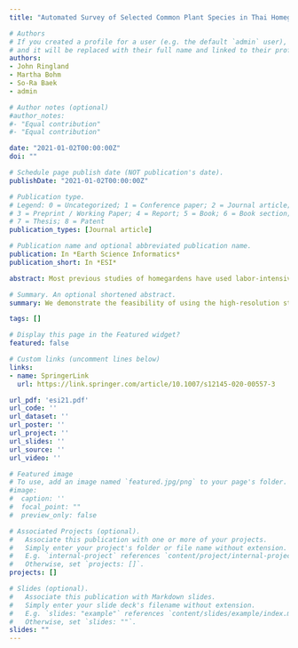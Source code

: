 ```yaml
---
title: "Automated Survey of Selected Common Plant Species in Thai Homegardens Using Google Street View Imagery and a Deep Neural Network"

# Authors
# If you created a profile for a user (e.g. the default `admin` user), write the username (folder name) here 
# and it will be replaced with their full name and linked to their profile.
authors:
- John Ringland
- Martha Bohm
- So-Ra Baek
- admin

# Author notes (optional)
#author_notes:
#- "Equal contribution"
#- "Equal contribution"

date: "2021-01-02T00:00:00Z"
doi: ""

# Schedule page publish date (NOT publication's date).
publishDate: "2021-01-02T00:00:00Z"

# Publication type.
# Legend: 0 = Uncategorized; 1 = Conference paper; 2 = Journal article;
# 3 = Preprint / Working Paper; 4 = Report; 5 = Book; 6 = Book section;
# 7 = Thesis; 8 = Patent
publication_types: [Journal article]

# Publication name and optional abbreviated publication name.
publication: In *Earth Science Informatics*
publication_short: In *ESI*

abstract: Most previous studies of homegardens have used labor-intensive boots-on-the-ground plant surveys, owner questionnaires, and interviews, limiting them to at most a few hundred homegardens. We show that automated analysis of publicly available imagery can enable surveys of much greater scale that can augment these traditional data sources. Specifically, we demonstrate the feasibility of using the high-resolution street-level photographs in Google Street View and an object-detection network (RetinaNet) to create a large-scale high-resolution survey of the prevalence of at least six plant species widely grown in road-facing homegardens in Thailand. Our research team examined 4000 images facing perpendicular to the street and located within 10 m of a homestead, and manually outlined all perceived instances of eleven common plant species. A neural network trained on these tagged images was used to detect instances of these species in approximately 150,000 images constituting views of roughly one in every ten homesteads in five provinces of northern Thailand. The results for six of the plant species were visualized as heatmaps of both the average number of target species detected in each image and individual species prevalence, with spatial averaging performed at scales of 500 m and 2.5 km. Urban-rural contrasts in the average number of target species in each image are quantified, and large variations are observed even among neighboring villages. Spatial heterogeneity is seen to be more pronounced for banana and coconut than for other species. Star gooseberry and papaya are more frequently present immediately outside of towns while dracaena and mango persist into the cores of towns.

# Summary. An optional shortened abstract.
summary: We demonstrate the feasibility of using the high-resolution street-level photographs in Google Street View and an object-detection network (RetinaNet) to create a large-scale high-resolution survey of the prevalence of at least six plant species widely grown in road-facing homegardens in Thailand.

tags: []

# Display this page in the Featured widget?
featured: false

# Custom links (uncomment lines below)
links:
- name: SpringerLink
  url: https://link.springer.com/article/10.1007/s12145-020-00557-3

url_pdf: 'esi21.pdf'
url_code: ''
url_dataset: ''
url_poster: ''
url_project: ''
url_slides: ''
url_source: ''
url_video: ''

# Featured image
# To use, add an image named `featured.jpg/png` to your page's folder. 
#image:
#  caption: ''
#  focal_point: ""
#  preview_only: false

# Associated Projects (optional).
#   Associate this publication with one or more of your projects.
#   Simply enter your project's folder or file name without extension.
#   E.g. `internal-project` references `content/project/internal-project/index.md`.
#   Otherwise, set `projects: []`.
projects: []

# Slides (optional).
#   Associate this publication with Markdown slides.
#   Simply enter your slide deck's filename without extension.
#   E.g. `slides: "example"` references `content/slides/example/index.md`.
#   Otherwise, set `slides: ""`.
slides: ""
---
```


